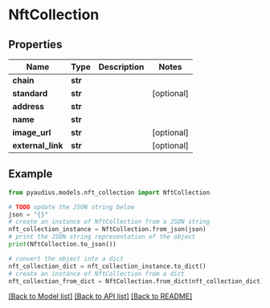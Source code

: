 # NftCollection


## Properties

Name | Type | Description | Notes
------------ | ------------- | ------------- | -------------
**chain** | **str** |  | 
**standard** | **str** |  | [optional] 
**address** | **str** |  | 
**name** | **str** |  | 
**image_url** | **str** |  | [optional] 
**external_link** | **str** |  | [optional] 

## Example

```python
from pyaudius.models.nft_collection import NftCollection

# TODO update the JSON string below
json = "{}"
# create an instance of NftCollection from a JSON string
nft_collection_instance = NftCollection.from_json(json)
# print the JSON string representation of the object
print(NftCollection.to_json())

# convert the object into a dict
nft_collection_dict = nft_collection_instance.to_dict()
# create an instance of NftCollection from a dict
nft_collection_from_dict = NftCollection.from_dict(nft_collection_dict)
```
[[Back to Model list]](../README.md#documentation-for-models) [[Back to API list]](../README.md#documentation-for-api-endpoints) [[Back to README]](../README.md)


